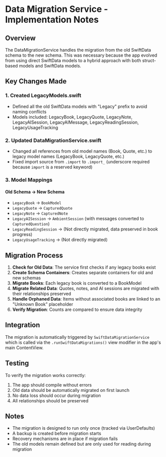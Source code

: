 # Data Migration Service - Implementation Notes

## Overview
The DataMigrationService handles the migration from the old SwiftData schema to the new schema. This was necessary because the app evolved from using direct SwiftData models to a hybrid approach with both struct-based models and SwiftData models.

## Key Changes Made

### 1. Created LegacyModels.swift
- Defined all the old SwiftData models with "Legacy" prefix to avoid naming conflicts
- Models included: LegacyBook, LegacyQuote, LegacyNote, LegacyAISession, LegacyAIMessage, LegacyReadingSession, LegacyUsageTracking

### 2. Updated DataMigrationService.swift
- Changed all references from old model names (Book, Quote, etc.) to legacy model names (LegacyBook, LegacyQuote, etc.)
- Fixed import source from `.import` to `.import_` (underscore required because `import` is a reserved keyword)

### 3. Model Mappings

#### Old Schema → New Schema
- `LegacyBook` → `BookModel`
- `LegacyQuote` → `CapturedQuote`
- `LegacyNote` → `CapturedNote`
- `LegacyAISession` → `AmbientSession` (with messages converted to `CapturedQuestion`)
- `LegacyReadingSession` → (Not directly migrated, data preserved in book progress)
- `LegacyUsageTracking` → (Not directly migrated)

## Migration Process

1. **Check for Old Data**: The service first checks if any legacy books exist
2. **Create Schema Containers**: Creates separate containers for old and new schemas
3. **Migrate Books**: Each legacy book is converted to a BookModel
4. **Migrate Related Data**: Quotes, notes, and AI sessions are migrated with their relationships preserved
5. **Handle Orphaned Data**: Items without associated books are linked to an "Unknown Book" placeholder
6. **Verify Migration**: Counts are compared to ensure data integrity

## Integration
The migration is automatically triggered by `SwiftDataMigrationService` which is called via the `.runSwiftDataMigrations()` view modifier in the app's main ContentView.

## Testing
To verify the migration works correctly:
1. The app should compile without errors
2. Old data should be automatically migrated on first launch
3. No data loss should occur during migration
4. All relationships should be preserved

## Notes
- The migration is designed to run only once (tracked via UserDefaults)
- A backup is created before migration starts
- Recovery mechanisms are in place if migration fails
- The old models remain defined but are only used for reading during migration